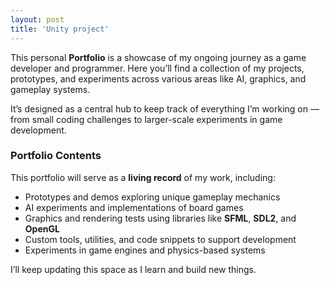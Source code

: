 ```yaml
---
layout: post
title: 'Unity project'
---
```


This personal **Portfolio** is a showcase of my ongoing journey as a game developer and programmer. Here you’ll find a collection of my projects, prototypes, and experiments across various areas like AI, graphics, and gameplay systems.

It’s designed as a central hub to keep track of everything I’m working on — from small coding challenges to larger-scale experiments in game development.

### Portfolio Contents

This portfolio will serve as a **living record** of my work, including:

- Prototypes and demos exploring unique gameplay mechanics
- AI experiments and implementations of board games
- Graphics and rendering tests using libraries like **SFML**, **SDL2**, and **OpenGL**
- Custom tools, utilities, and code snippets to support development
- Experiments in game engines and physics-based systems

I’ll keep updating this space as I learn and build new things.